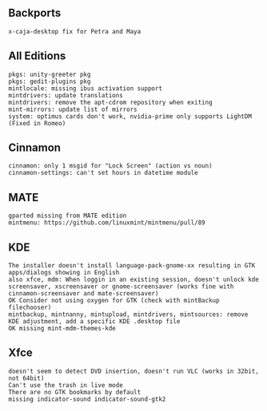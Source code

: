 
Backports
---------
	x-caja-desktop fix for Petra and Maya


All Editions
------------
	pkgs: unity-greeter pkg
	pkgs: gedit-plugins pkg					
	mintlocale: missing ibus activation support	
	mintdrivers: update translations
	mintdrivers: remove the apt-cdrom repository when exiting			
	mint-mirrors: update list of mirrors			
	system: optimus cards don't work, nvidia-prime only supports LightDM (Fixed in Romeo)
	
Cinnamon
--------
	cinnamon: only 1 msgid for "Lock Screen" (action vs noun)
	cinnamon-settings: can't set hours in datetime module

MATE
----
	gparted missing from MATE edition	
	mintmenu: https://github.com/linuxmint/mintmenu/pull/89

KDE
---
	The installer doesn't install language-pack-gnome-xx resulting in GTK apps/dialogs showing in English
	also xfce, mdm: When loggin in an existing session, doesn't unlock kde screensaver, xscreensaver or gnome-screensaver (works fine with cinnamon-screensaver and mate-screensaver)
	OK Consider not using oxygen for GTK (check with mintBackup filechooser)	
	mintbackup, mintnanny, mintupload, mintdrivers, mintsources: remove KDE adjustment, add a specific KDE .desktop file
	OK missing mint-mdm-themes-kde

Xfce
----
	doesn't seem to detect DVD insertion, doesn't run VLC (works in 32bit, not 64bit)
	Can't use the trash in live mode
	There are no GTK bookmarks by default
	missing indicator-sound indicator-sound-gtk2		

 